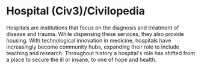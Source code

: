 # Hospital (Civ3)/Civilopedia

Hospitals are institutions that focus on the diagnosis and treatment of disease and trauma. While dispensing these services, 
they also provide housing. With technological innovation in medicine, hospitals have increasingly become community hubs, 
expanding their role to include teaching and research. Throughout history a hospital's role has shifted from a place to secure
the ill or insane, to one of hope and health.